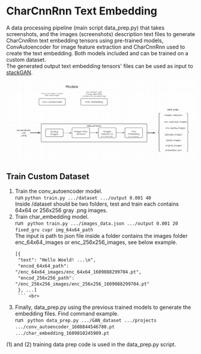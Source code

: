 # CharCnnRnn Text Embedding 
A data processing pipeline (main script data_prep.py) that takes screenshots, and the images 
(screenshots) description text files to generate CharCnnRnn text embedding tensors 
using pre-trained models, ConvAutoencoder for image feature extraction and CharCnnRnn
used to create the text embedding. Both models included and can be trained on a custom dataset.<br/>
The generated output text embedding tensors' files can be used as input to [stackGAN](https://github.com/hanzhanggit/StackGAN). 

![alt text](flow.png)

## Train Custom Dataset
1. Train the conv_autoencoder model. <br>
   run ```python train.py .../dataset .../output 0.001 40``` <br>
   Inside /dataset should be two folders, test and train each contains 64x64 or 256x256 gray .png images.
2. Train char_embedding model. <br>
   run ``` python train.py .../images_data.json .../output 0.001 20 fixed_gru cvpr img_64x64_path```<br>
   The input is path to json file inside a folder contains the images folder enc_64x64_images or enc_256x256_images, see below example. <br>
   ```
   [{
    "text": "Hello Woeld! ...\n",
    "encod_64x64_path": "/enc_64x64_images/enc_64x64_1609088299704.pt",
    "encod_256x256_path": "/enc_256x256_images/enc_256x256_1609088299704.pt"
    }, ...]
    ``` <br>
3. Finally, data_prep.py using the previous trained models to generate the embedding files. Find command example. <br>
   run ``` python data_prep.py .../GAN_dataset .../projects .../conv_autoencoder_1608844546780.pt .../char_embedding_1609010245909.pt```<br>

(1) and (2) training data prep code is used in the data_prep.py script. 

